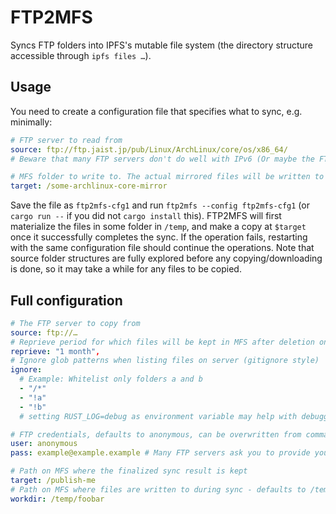 # FTP2MFS

Syncs FTP folders into IPFS's mutable file system (the directory structure accessible through `ipfs files …`).

## Usage
You need to create a configuration file that specifies what to sync, e.g. minimally:
```yaml
# FTP server to read from
source: ftp://ftp.jaist.jp/pub/Linux/ArchLinux/core/os/x86_64/
# Beware that many FTP servers don't do well with IPv6 (Or maybe the FTP library ftp2mfs uses doesn't). If in doubt, specify the server by IP address, or change /etc/gai.conf to prefer IPv4, or …

# MFS folder to write to. The actual mirrored files will be written to $target/data
target: /some-archlinux-core-mirror
```

Save the file as `ftp2mfs-cfg1` and run `ftp2mfs --config ftp2mfs-cfg1` (or `cargo run --` if you did not `cargo install` this).
FTP2MFS will first materialize the files in some folder in `/temp`, and make a copy at `$target` once it successfully completes the sync.
If the operation fails, restarting with the same configuration file should continue the operations.
Note that source folder structures are fully explored before any copying/downloading is done, so it may take a while for any files to be copied.

## Full configuration
```yaml
# The FTP server to copy from
source: ftp://…
# Reprieve period for which files will be kept in MFS after deletion on server
reprieve: "1 month",
# Ignore glob patterns when listing files on server (gitignore style)
ignore:
  # Example: Whitelist only folders a and b
  - "/*"
  - "!a"
  - "!b"
  # setting RUST_LOG=debug as environment variable may help with debugging ignore rules

# FTP credentials, defaults to anonymous, can be overwritten from command line
user: anonymous
pass: example@example.example # Many FTP servers ask you to provide your e-mail address as password

# Path on MFS where the finalized sync result is kept
target: /publish-me
# Path on MFS where files are written to during sync - defaults to /temp/$hash_of_config
workdir: /temp/foobar
```
